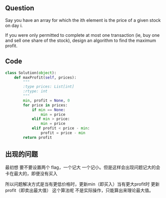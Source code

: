 ## Question
Say you have an array for which the ith element is the price of a given stock on day i.

If you were only permitted to complete at most one transaction (ie, buy one and sell one share of the stock), design an algorithm to find the maximum profit.

## Code
```python
class Solution(object):
    def maxProfit(self, prices):
        """
        :type prices: List[int]
        :rtype: int
        """
        min, profit = None, 0
        for price in prices:
            if min == None:
                min = price
            elif min > price:
                min = price
            elif profit < price - min:
                profit = price - min
        return profit
```
## 出现的问题
最初想 要不要设置两个 flag，一个记大 一个记小。但是这样会出现问题记大的会卡在最大的，即便没有买入

所以问题解决方式是当有更低价格时，更新min（即买入）当有更大profit时 更新profit（即卖出最大值）
这个算法呢 不是实际操作，只能算出来理论最大值。
